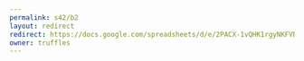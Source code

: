 ```yaml
---
permalink: s42/b2
layout: redirect
redirect: https://docs.google.com/spreadsheets/d/e/2PACX-1vQHK1rgyNKFVRdyXaPwS03D1jO7dbsJ452epN-P0XAm5C-M3ObYFYQ3EnVFga_gwNVhytoG5Ns5Xelz/pubhtml
owner: truffles
---
```

